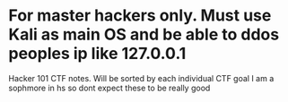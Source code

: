 # For master hackers only. Must use Kali as main OS and be able to ddos peoples ip like 127.0.0.1
Hacker 101 CTF notes.
Will be sorted by each individual CTF goal
I am a sophmore in hs so dont expect these to be really good
